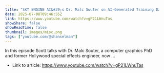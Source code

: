 ```yaml
---
title: "SKY ENGINE AI&#39;s Dr. Malc Souter on AI-Generated Training Data"
date: 2025-07-08T09:46:55Z
link: https://www.youtube.com/watch?v=gP21LWnuTas
showShare: false
showReadTime: false
thumbnail: images/misc.png
tags: ["youtube.com/@shanselman"]
---
```

In this episode Scott talks with Dr. Malc Souter, a computer graphics PhD and former Hollywood special effects engineer, now ...

- Link to article: https://www.youtube.com/watch?v=gP21LWnuTas
